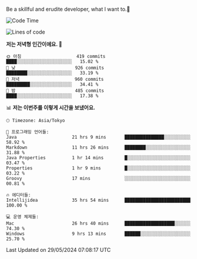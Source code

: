 Be a skillful and erudite developer, what I want to.👶

<!--START_SECTION:waka-->
![Code Time](http://img.shields.io/badge/Code%20Time-855%20hrs%2015%20mins-blue)

![Lines of code](https://img.shields.io/badge/%EC%A0%80%EB%8A%94%20%EC%97%AC%ED%83%9C%EA%B9%8C%EC%A7%80%20-2.1%20million%20%EC%A4%84%EC%9D%98%20%EC%BD%94%EB%93%9C%EB%A5%BC%20%EC%9E%91%EC%84%B1%ED%96%88%EC%96%B4%EC%9A%94.-blue)

**저는 저녁형 인간이에요. 🦉** 

```text
🌞 아침                     419 commits         ████░░░░░░░░░░░░░░░░░░░░░   15.02 % 
🌆 낮　                     926 commits         ████████░░░░░░░░░░░░░░░░░   33.19 % 
🌃 저녁                     960 commits         █████████░░░░░░░░░░░░░░░░   34.41 % 
🌙 밤　                     485 commits         ████░░░░░░░░░░░░░░░░░░░░░   17.38 % 
```


📊 **저는 이번주를 이렇게 시간을 보냈어요.** 

```text
🕑︎ Timezone: Asia/Tokyo

💬 프로그래밍 언어들: 
Java                     21 hrs 9 mins       ███████████████░░░░░░░░░░   58.92 % 
Markdown                 11 hrs 26 mins      ████████░░░░░░░░░░░░░░░░░   31.88 % 
Java Properties          1 hr 14 mins        █░░░░░░░░░░░░░░░░░░░░░░░░   03.47 % 
Properties               1 hr 9 mins         █░░░░░░░░░░░░░░░░░░░░░░░░   03.22 % 
Groovy                   17 mins             ░░░░░░░░░░░░░░░░░░░░░░░░░   00.81 % 

🔥 에디터들: 
Intellijidea             35 hrs 54 mins      █████████████████████████   100.00 % 

💻 운영 체제들: 
Mac                      26 hrs 40 mins      ███████████████████░░░░░░   74.30 % 
Windows                  9 hrs 13 mins       ██████░░░░░░░░░░░░░░░░░░░   25.70 % 
```


 Last Updated on 29/05/2024 07:08:17 UTC
<!--END_SECTION:waka-->
